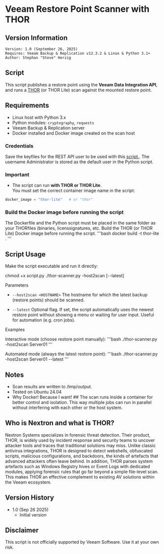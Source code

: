 # Veeam Restore Point Scanner with THOR

## Version Information
~~~~
Version: 1.0 (September 26, 2025)
Requires: Veeam Backup & Replication v12.3.2 & Linux & Python 3.1+
Author: Stephan "Steve" Herzig
~~~~
## Script
This script publishes a restore point using the **Veeam Data Integration API**, and runs a [THOR](https://www.nextron-systems.com/thor/) (or THOR Lite) scan against the mounted restore point.

## Requirements
- Linux host with Python 3.x 
- Python modules: `cryptography`, `requests`
- Veeam Backup & Replication server
- Docker installed and Docker image created on the scan host

### Credentials
Save the keyfiles for the REST API user to be used with this [script.](https://github.com/yetanothermightytool/python/tree/main/misc/fernet). The username Administrator is stored as the default user in the Python script.

### Important
- The script can run **with THOR or THOR Lite**.  
 You must set the correct container image name in the script:
 ```python
 docker_image = "thor-lite"   # or "thor"
```

### Build the Docker image before running the script
The Dockerfile and the Python script must be placed in the same folder as your THORfiles (binaries, licenssignatures, etc.
Build the THOR (or THOR Lite) Docker image before running the script.
'''bash
docker build -t thor-lite .
'''

## Script Usage

Make the script executable and run it directly:

chmod +x script.py
./thor-scanner.py -host2scan <HOSTNAME> [--latest]

Parameters
- `--host2scan <HOSTNAME>`
The hostname for which the latest backup (restore points) should be scanned.

- `--latest`
Optional flag. If set, the script automatically uses the newest restore point without showing a menu or waiting for user input.
Useful for automation (e.g. cron jobs).

Examples

Interactive mode (choose restore point manually):
'''bash
./thor-scanner.py -host2scan Server01
'''

Automated mode (always the latest restore point):
'''bash
./thor-scanner.py -host2scan Server01 --latest
'''

## Notes
- Scan results are written to /tmp/output.
- Tested on Ubuntu 24.04
- Why Docker! Because I want! ## The scan runs inside a container for better control and isolation. This way multiple jobs can run in parallel without interfering with each other or the host system.

## Who is Nextron and what is THOR?
Nextron Systems specializes in forensic threat detection. Their product, THOR, is widely used by incident response and security teams to uncover attacker tools and traces that traditional solutions may miss. 
Unlike classic antivirus integrations, THOR is designed to detect webshells, obfuscated scripts, malicious configurations, and backdoors, the kinds of artefacts that advanced attackers often leave behind. In addition, THOR parses system artefacts such as Windows Registry hives or Event Logs with dedicated modules, applying forensic rules that go far beyond a simple file-level scan. 
This makes THOR an effective complement to existing AV solutions within the Veeam ecosystem.

## Version History
- 1.0 (Sep 26 2025)
  - Initial version
    
## Disclaimer

This script is not officially supported by Veeam Software. Use it at your own risk.
